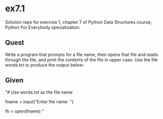 # ex7.1

Solution repo for exercise 1, chapter 7 of Python Data Structures course, Python For Everybody specialization.

## Quest

Write a program that prompts for a file name, then opens that file and reads through the file, and print the contents of the file in upper case. Use the file words.txt to produce the output below:

## Given

"# Use words.txt as the file name

fname = input("Enter file name: ")

fh = open(fname)
"
